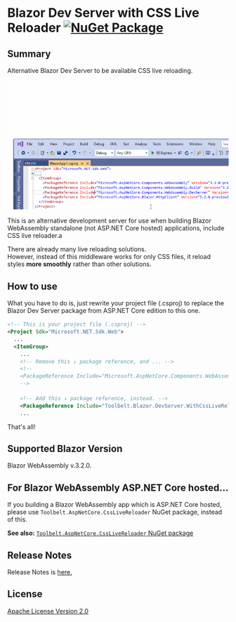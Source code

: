 # Blazor Dev Server with CSS Live Reloader [![NuGet Package](https://img.shields.io/nuget/v/Toolbelt.Blazor.DevServer.WithCssLiveReloader.svg)](https://www.nuget.org/packages/Toolbelt.Blazor.DevServer.WithCssLiveReloader/)

## Summary

Alternative Blazor Dev Server to be available CSS live reloading.

![fig.1](https://raw.githubusercontent.com/jsakamoto/Toolbelt.Blazor.DevServer.WithCssLiveReloader/master/.assets/fig1.gif)

This is an alternative development server for use when building Blazor WebAssembly standalone (not ASP.NET Core hosted) applications, include CSS live reloader.a

There are already many live reloading solutions.  
However, instead of this middleware works for only CSS files, it reload styles **more smoothly** rather than other solutions. 

## How to use

What you have to do is, just rewrite your project file (.csproj) to replace the Blazor Dev Server package from ASP.NET Core edition to this one.

```xml
<!-- This is your project file (.csproj) -->
<Project Sdk="Microsoft.NET.Sdk.Web">
  ...
  <ItemGroup>
    ...
    <!-- Remove this ↓ package reference, and ... -->
    <!--
    <PackageReference Include="Microsoft.AspNetCore.Components.WebAssembly.DevServer" Version="3.2.0" PrivateAssets="all" />
    -->

    <!-- Add this ↓ package reference, instead. -->
    <PackageReference Include="Toolbelt.Blazor.DevServer.WithCssLiveReloader" Version="3.2.0" PrivateAssets="all" />
    ...
```

That's all!

## Supported Blazor Version

Blazor WebAssembly v.3.2.0.

## For Blazor WebAssembly ASP.NET Core hosted...

If you building a Blazor WebAssembly app which is ASP.NET Core hosted, please use `Toolbelt.AspNetCore.CssLiveReloader` NuGet package, instead of this.

**See also:** [`Toolbelt.AspNetCore.CssLiveReloader` NuGet package](https://www.nuget.org/packages/Toolbelt.AspNetCore.CssLiveReloader/)

## Release Notes

Release Notes is [here.](https://github.com/jsakamoto/Toolbelt.Blazor.DevServer.WithCssLiveReloader/blob/master/RELEASE-NOTES.txt)

## License

[Apache License Version 2.0](https://github.com/jsakamoto/Toolbelt.Blazor.DevServer.WithCssLiveReloader/blob/master/LICENSE.txt)

